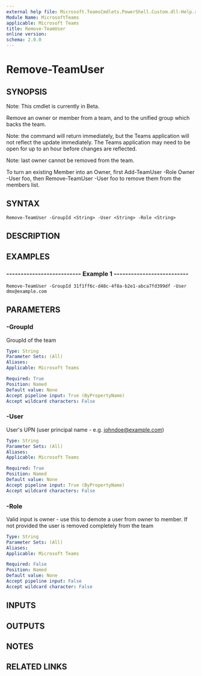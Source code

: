 ```yaml
---
external help file: Microsoft.TeamsCmdlets.PowerShell.Custom.dll-Help.xml
Module Name: MicrosoftTeams
applicable: Microsoft Teams
title: Remove-TeamUser
online version: 
schema: 2.0.0
---
```


# Remove-TeamUser

## SYNOPSIS
Note: This cmdlet is currently in Beta.

Remove an owner or member from a team,
and to the unified group which backs the team. 

Note: the command will return immediately, but the Teams application will not reflect the update immediately. The Teams application may need to be open for up to an hour before changes are reflected.

Note: last owner cannot be removed from the team.

To turn an existing Member into an Owner, 
first Add-TeamUser -Role Owner -User foo,
then Remove-TeamUser -User foo to remove them from the members list.

## SYNTAX

```
Remove-TeamUser -GroupId <String> -User <String> -Role <String>
```

## DESCRIPTION

## EXAMPLES

### --------------------------  Example 1  --------------------------
```
Remove-TeamUser -GroupId 31f1ff6c-d48c-4f8a-b2e1-abca7fd399df -User dmx@example.com
```

## PARAMETERS

### -GroupId
GroupId of the team

```yaml
Type: String
Parameter Sets: (All)
Aliases:
Applicable: Microsoft Teams

Required: True
Position: Named
Default value: None
Accept pipeline input: True (ByPropertyName)
Accept wildcard characters: False
```

### -User
User's UPN (user principal name - e.g.
johndoe@example.com)

```yaml
Type: String
Parameter Sets: (All)
Aliases:
Applicable: Microsoft Teams

Required: True
Position: Named
Default value: None
Accept pipeline input: True (ByPropertyName)
Accept wildcard characters: False
```

### -Role
Valid input is owner - use this to demote a user from owner to member.  If not provided the user is removed completely from the team

```yaml
Type: String
Parameter Sets: (All)
Aliases:
Applicable: Microsoft Teams

Required: False
Position: Named
Default value: None
Accept pipeline input: False
Accept wildcard character: False
```

## INPUTS

## OUTPUTS

## NOTES

## RELATED LINKS

